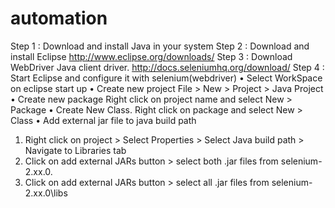 automation
==========
Step 1 : Download and install Java in your system
Step 2 : Download and install Eclipse
             http://www.eclipse.org/downloads/
Step 3 : Download WebDriver Java client driver.
            http://docs.seleniumhq.org/download/
Step 4 : Start Eclipse and configure it with selenium(webdriver)
•	Select WorkSpace on eclipse start up
•	Create new project File > New > Project > Java Project
•	Create new package
          Right click on project name and select New > Package
•	Create New Class.
         Right click on package and select New > Class
•	Add external jar file to java build path
1.	Right click on project > Select Properties > Select Java build path > Navigate to Libraries tab
2.	Click on add external JARs button > select both .jar files from selenium-2.xx.0.
3.	Click on add external JARs button > select all .jar files from selenium-2.xx.0\libs

